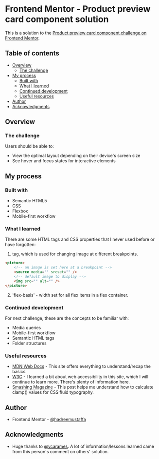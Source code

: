# Frontend Mentor - Product preview card component solution

This is a solution to the [Product preview card component challenge on Frontend Mentor](https://www.frontendmentor.io/challenges/product-preview-card-component-GO7UmttRfa).

## Table of contents

- [Overview](#overview)
  - [The challenge](#the-challenge)
- [My process](#my-process)
  - [Built with](#built-with)
  - [What I learned](#what-i-learned)
  - [Continued development](#continued-development)
  - [Useful resources](#useful-resources)
- [Author](#author)
- [Acknowledgments](#acknowledgments)

## Overview

### The challenge

Users should be able to:

- View the optimal layout depending on their device's screen size
- See hover and focus states for interactive elements

## My process

### Built with

- Semantic HTML5
- CSS
- Flexbox
- Mobile-first workflow

### What I learned

There are some HTML tags and CSS properties that I never used before or have forgotten:

1. <picture> tag, which is used for changing image at different breakpoints.

```html
<picture>
	<!-- an image is set here at a breakpoint -->
	<source media="" srcset="" />
	<!-- default image to display -->
	<img src="" alt="" />
</picture>
```

2. 'flex-basis' - width set for all flex items in a flex container.

### Continued development

For next challenge, these are the concepts to be familiar with:

- Media queries
- Mobile-first workflow
- Semantic HTML tags
- Folder structures

### Useful resources

- [MDN Web Docs](https://developer.mozilla.org/en-US/) - This site offers everything to understand/recap the basics.
- [W3C](https://www.w3.org/) - I learned a bit about web accessibility in this site, which I will continue to learn more. There's plenty of information here.
- [Smashing Magazine](https://www.smashingmagazine.com/2022/01/modern-fluid-typography-css-clamp/) - This post helps me understand how to calculate clamp() values for CSS fluid typography.

## Author

- Frontend Mentor - [@hadreemustaffa](https://www.frontendmentor.io/profile/hadreemustaffa)

## Acknowledgments

- Huge thanks to [@vcarames](https://www.frontendmentor.io/profile/vcarames). A lot of information/lessons learned came from this person's comment on others' solution.
